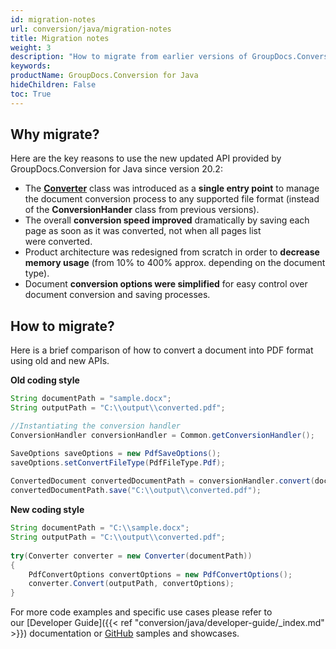 ```yaml
---
id: migration-notes
url: conversion/java/migration-notes
title: Migration notes
weight: 3
description: "How to migrate from earlier versions of GroupDocs.Conversion for Java"
keywords: 
productName: GroupDocs.Conversion for Java
hideChildren: False
toc: True
---
```

## Why migrate?
  
Here are the key reasons to use the new updated API provided by GroupDocs.Conversion for Java since version 20.2:

* The [**Converter**](https://reference.groupdocs.com/conversion/java/com.groupdocs.conversion/Converter) class was introduced as a **single entry point** to manage the document conversion process to any supported file format (instead of the **ConversionHander** class from previous versions).
* The overall **conversion speed improved** dramatically by saving each page as soon as it was converted, not when all pages list were converted.
* Product architecture was redesigned from scratch in order to **decrease memory usage** (from 10% to 400% approx. depending on the document type).
* Document **conversion options were simplified** for easy control over document conversion and saving processes. 

## How to migrate?

Here is a brief comparison of how to convert a document into PDF format using old and new APIs.  

**Old coding style**

```java
String documentPath = "sample.docx";
String outputPath = "C:\\output\\converted.pdf";

//Instantiating the conversion handler
ConversionHandler conversionHandler = Common.getConversionHandler();

SaveOptions saveOptions = new PdfSaveOptions();
saveOptions.setConvertFileType(PdfFileType.Pdf);
  
ConvertedDocument convertedDocumentPath = conversionHandler.convert(documentPath , saveOptions);
convertedDocumentPath.save("C:\\output\\converted.pdf");
```

**New coding style**

```java
String documentPath = "C:\\sample.docx"; 
String outputPath = "C:\\output\\converted.pdf";
  
try(Converter converter = new Converter(documentPath))
{
    PdfConvertOptions convertOptions = new PdfConvertOptions();
    converter.Convert(outputPath, convertOptions);
}
```

For more code examples and specific use cases please refer to our [Developer Guide]({{< ref "conversion/java/developer-guide/_index.md" >}}) documentation or [GitHub](https://github.com/groupdocs-conversion/GroupDocs.Conversion-for-Java) samples and showcases.
